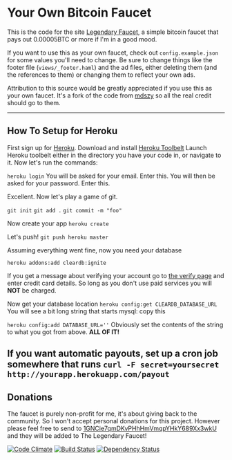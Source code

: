 Your Own Bitcoin Faucet
=======================

This is the code for the site [Legendary Faucet](http://legendaryfaucet.herokuapp.com), a
simple bitcoin faucet that pays out 0.00005BTC or more if I'm in a good mood.

If you want to use this as your own faucet, check out `config.example.json` for
some values you'll need to change. Be sure to change things like the footer file
(`views/_footer.haml`) and the ad files, either deleting them (and the
references to them) or changing them to reflect your own ads.

Attribution to this source would be greatly appreciated if you use this as your own faucet. It's a fork of the code from [mdszy](https://github.com/mdszy/freecoins) so all the real credit should go to them.

-----------------------------------------------------------------------------

How To Setup for Heroku
-----------------------

First sign up for [Heroku](http://www.heroku.com).
Download and install [Heroku Toolbelt](https://toolbelt.heroku.com/)
Launch Heroku toolbelt either in the directory you have your code in, or navigate to it.
Now let's run the commands:

`heroku login`
You will be asked for your email. Enter this.
You will then be asked for your password. Enter this.

Excellent. Now let's play a game of git.

`git init`
`git add .`
`git commit -m "foo"`

Now create your app
`heroku create`

Let's push!
`git push heroku master`

Assuming everything went fine, now you need your database

`heroku addons:add cleardb:ignite`

If you get a message about verifying your account go to [the verify page](http://www.heroku.com/verify) and enter credit card details. So long as you don't use paid services you will **NOT** be charged.

Now get your database location
`heroku config:get CLEARDB_DATABASE_URL`
You will see a bit long string that starts mysql: copy this

`heroku config:add DATABASE_URL=''`
Obviously set the contents of the string to what you got from above. **ALL OF IT!**

If you want automatic payouts, set up a cron job somewhere that runs
`curl -F secret=yoursecret http://yourapp.herokuapp.com/payout`
----------------------------------------
Donations
---------

The faucet is purely non-profit for me, it's about giving back to the community. So I won't accept personal donations for this project. However please feel free to send to [1GNCie7qmDKvPHhHmVmqpYHkY689Xx3wkU](bitcoin:1GNCie7qmDKvPHhHmVmqpYHkY689Xx3wkU) and they will be added to The Legendary Faucet!


[![Code Climate](https://codeclimate.com/github/PartTimeLegend/freecoins.png)](https://codeclimate.com/github/PartTimeLegend/freecoins) [![Build Status](https://travis-ci.org/PartTimeLegend/freecoins.png?branch=master)](https://travis-ci.org/PartTimeLegend/freecoins) [![Dependency Status](https://gemnasium.com/PartTimeLegend/freecoins.png)](https://gemnasium.com/PartTimeLegend/freecoins)